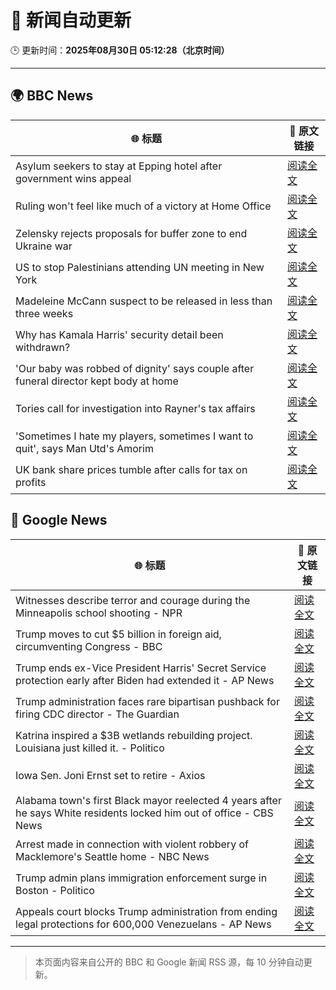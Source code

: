 # 🧠 新闻自动更新

🕒 更新时间：**2025年08月30日 05:12:28（北京时间）**

---

## 🌍 BBC News

| 🌐 标题 | 🔗 原文链接 |
|--------|-------------|
| Asylum seekers to stay at Epping hotel after government wins appeal | [阅读全文](https://www.bbc.com/news/articles/c8e1zd98k9no?at_medium=RSS&at_campaign=rss) |
| Ruling won't feel like much of a victory at Home Office | [阅读全文](https://www.bbc.com/news/articles/c7vlpdqeg4qo?at_medium=RSS&at_campaign=rss) |
| Zelensky rejects proposals for buffer zone to end Ukraine war | [阅读全文](https://www.bbc.com/news/articles/c04r0z1pr25o?at_medium=RSS&at_campaign=rss) |
| US to stop Palestinians attending UN meeting in New York | [阅读全文](https://www.bbc.com/news/articles/cjdym32z9v7o?at_medium=RSS&at_campaign=rss) |
| Madeleine McCann suspect to be released in less than three weeks | [阅读全文](https://www.bbc.com/news/articles/c2063n085d1o?at_medium=RSS&at_campaign=rss) |
| Why has Kamala Harris' security detail been withdrawn? | [阅读全文](https://www.bbc.com/news/articles/ceqy3jnl39do?at_medium=RSS&at_campaign=rss) |
| 'Our baby was robbed of dignity' says couple after funeral director kept body at home | [阅读全文](https://www.bbc.com/news/articles/cn85w4406g9o?at_medium=RSS&at_campaign=rss) |
| Tories call for investigation into Rayner's tax affairs | [阅读全文](https://www.bbc.com/news/articles/cjw6evl4zy8o?at_medium=RSS&at_campaign=rss) |
| 'Sometimes I hate my players, sometimes I want to quit', says Man Utd's Amorim | [阅读全文](https://www.bbc.com/sport/football/articles/ckgley33q3ro?at_medium=RSS&at_campaign=rss) |
| UK bank share prices tumble after calls for tax on profits | [阅读全文](https://www.bbc.com/news/articles/cm2v3700pvqo?at_medium=RSS&at_campaign=rss) |

## 📰 Google News

| 🌐 标题 | 🔗 原文链接 |
|--------|-------------|
| Witnesses describe terror and courage during the Minneapolis school shooting - NPR | [阅读全文](https://news.google.com/rss/articles/CBMiowFBVV95cUxNeHpXbGZ6VjgwMnBYbVZHZTJHeWw0X0FXRnFuem5EUENIM20yR1RNbGhUYUFsaFNRSlRzX3h3RUNqdWg0Y0VWb0ZseGhITjlFNDZzaHJBU0RrcGhOaVhRUkFFZVR2bWFacTdEM2RxTHFkSHJsaFdFUTdSUzFjVzBXZGJ1bG9oVWlNNFJMLUZza1VuREdraUZZbXBNUzRhWnNZbVVZ?oc=5) |
| Trump moves to cut $5 billion in foreign aid, circumventing Congress - BBC | [阅读全文](https://news.google.com/rss/articles/CBMiWkFVX3lxTE56SmgtaXlKMFlEYXVMdlEwWFoxWC05cVNOa0UtRjZ3UVQ4dlVGeVBTU3g1WWdoQWtRbE0zbEd0OE5vZ2VzbTZqaEk0SWx0V1M3Z1dWeldqR2VKZ9IBX0FVX3lxTFBNbmlpX0EzRkZhcnlObzIwOERXWWVKc1QydE1xRGJnQzF6WGFFR1VPeGVRU0FJdkNFb1cyY3lyMzh5Y0xnNlhiT2d1SVZ4dEN0U3Zpdm9rS1Z2cm9BazJJ?oc=5) |
| Trump ends ex-Vice President Harris' Secret Service protection early after Biden had extended it - AP News | [阅读全文](https://news.google.com/rss/articles/CBMinwFBVV95cUxOT2FuNks3bmdzWGdnUGd0NEVvNi1vNXNEOHRvSEdPMjZZOXN4RDNmYWRsYlZVSDAyaGJHczlNVHRIRXpYTXlJd21LODh6RE1BSnpReF9tSFRjZF9UNnJwSmZMMWIxRjhPYXM2NW1HUVBvNlhiUXRuT0pReEw0dXl5SVl5NXdfLXlGd1pSekZNOUJlYlFmUldRdk5qSG4tVWc?oc=5) |
| Trump administration faces rare bipartisan pushback for firing CDC director - The Guardian | [阅读全文](https://news.google.com/rss/articles/CBMikAFBVV95cUxQdC1yMTFkZDNicnZPSkhicUZGN0pQSGFfeE9KTG1WcW00djQzN0JZSDhyU0poNEJIZEdINmluQUV4VFVPeFVHRnJlVDZrS0FOLWM5N0RpV3lNSlp5VFk1T3NVSXI0bFZtYTcyYUNuY2x2b1ZPR0U0dU1KLThNajUyTWVoekktWTJtNXRPN09nOUU?oc=5) |
| Katrina inspired a $3B wetlands rebuilding project. Louisiana just killed it. - Politico | [阅读全文](https://news.google.com/rss/articles/CBMiwgFBVV95cUxOYmtaeVVUTGJPWElFb0I0ZXl2NGZWNG5tMjEwNDYyTmE1akRNekJQbl9mSEhOLW1hX09vM2dhWl83WVEtTy1ONVVzTHdlNjhCaHFFWWN1aFFMUDdmSUFUeXpOS09hc29qTk4yWDRweHhXLUtZbzFRM2hMc3o1VzR0dXBYLU1JQ1ZyQ211SlE3ZTJpZURLbDdyYjQydmlQaFd0Sm16UEloRG9NZTNlck1JNGtnNjRuR2FiRHU5dDBXWjZidw?oc=5) |
| Iowa Sen. Joni Ernst set to retire - Axios | [阅读全文](https://news.google.com/rss/articles/CBMidkFVX3lxTFBDRWdQelpZQ0FqaTd2aXFXOXJPTnFfa0t5cUd4YlpPaVBxSm8xZHZIY09zcWNZdDJRMGRRQXVELUdPQ1VOYzlOa1hvcWM2TDV4QVppQVRVRHlJUUh5X2tvdnUxbno5elFVa2x4M3FMSWx4d29SclE?oc=5) |
| Alabama town's first Black mayor reelected 4 years after he says White residents locked him out of office - CBS News | [阅读全文](https://news.google.com/rss/articles/CBMiiwFBVV95cUxNaktGRjNPRHJLZF9TazdmYW5SNnp0a1h6ZWpiMDdPS2ZTeEFPYmdoSkN4aG1FQmdrMEI0a2JlbTVVcTVIOGpjSTlSLVhPLVotYm50QUhjZjQzeXFCUVZkZW9Kb0N2dURsN3N5YTByUHA4dGJNaVplay1WYkJnWjJldF9lTFl2NmFxWm800gGQAUFVX3lxTFBaSjN3RENQSnBQWGlmYzFlUTRvYnd6ZzZvcVRTZHZWaERNT1VLTGRyY19WaENJZS1SV29NS2s3R0ltUVhNazQ5QWhDNDdqVFo0Y1Q1ZW5QRVhaY0VLVTVJQWJCR2pTMXE2NWRPUm9ub29jbXBGakJkT3BjMHBCUk9lNHVKLWJZZFBhbGFjNEgzRA?oc=5) |
| Arrest made in connection with violent robbery of Macklemore's Seattle home - NBC News | [阅读全文](https://news.google.com/rss/articles/CBMilgFBVV95cUxQa2o2SHF6eEdfazlmbmhKenJIaWxPaE9MT1hWemNrOHFZODVlS2RrOEFZVHhoZU1LVFVDc0VkMjBXeVRKM2IwNzlqY1g5X3NlVUFsOVVvTUtlV0tOcmd6WUZVOERlOW1fWGVsSzUyMjVzT1QtVXNIQVZLNGVYLVdhSWllcVNBNlBib1JGOGNFaDdoaTNjTlHSAVZBVV95cUxQQV91QjgwVGdQamRZYnZxeGRKTVJ2anZOdnQ3Mlo2ekM4WlgtQS1xZWpOUGR6OHFoR2ZoNG9PZ2h0NlJsZ18zZzhSZEFiN1hnUGVGWDRTQQ?oc=5) |
| Trump admin plans immigration enforcement surge in Boston - Politico | [阅读全文](https://news.google.com/rss/articles/CBMiqwFBVV95cUxQOVhPRjUxOU1DaUFqY0ZvVGxGcGFNRlM2bjdoSUhWUEQ0cEhJd2EyNWc2TmNMT3ZvcVFPdmZSbmJzQzhadHFkaGxfNW45Uy1RNWJrRjZaanFZdG1IaVo0RUVqZFVvekFPWjFYUjJmTkNMUzNVQ0ZudlBHdWpxYVN6aVNDdE1laENNM0VrT0dQWmV2V1BCY0dWR3JIX1FqYXBVMUVQVFFod0tvdUk?oc=5) |
| Appeals court blocks Trump administration from ending legal protections for 600,000 Venezuelans - AP News | [阅读全文](https://news.google.com/rss/articles/CBMiqgFBVV95cUxQckQxT3dDdE93bktKLUhNcTAxVjdxTzlXb1RTNnRDc0JxQ1RlRi1BUl9MeUtiazdrRktpRTJMSUlhMkJkRjZWRDNoSElHWUNDYXIwSDBnTFVvX1VKSi1CLWtxLXBxdmtmaGtGdi1NYWtscFl1RXJsQWhTM3FleWlVNUVCekVZQkM1R3QxOFpfMDNLZ1BJUkVUTTkxaWJ1ZGlBOVIta1BmOWlPUQ?oc=5) |

---
> 本页面内容来自公开的 BBC 和 Google 新闻 RSS 源，每 10 分钟自动更新。